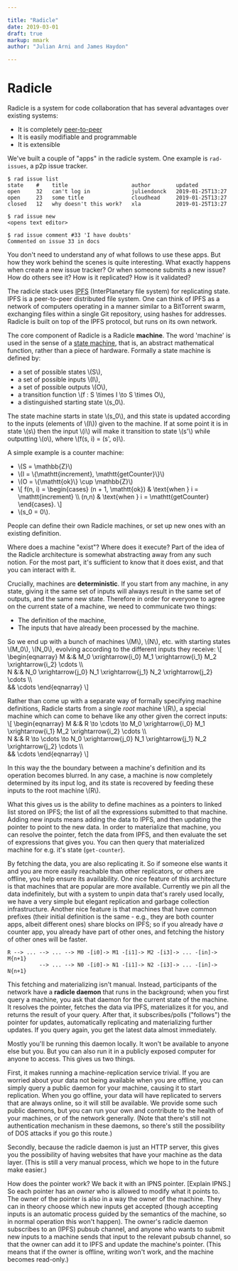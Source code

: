```yaml
---

title: "Radicle"
date: 2019-03-01
draft: true
markup: mmark
author: "Julian Arni and James Haydon"

---
```


# Radicle

Radicle is a system for code collaboration that has several advantages over
existing systems:

- It is completely [peer-to-peer](https://en.wikipedia.org/wiki/Peer-to-peer)
- It is easily modifiable and programmable
- It is extensible

We've built a couple of "apps" in the radicle system. One example is
`rad-issues`, a p2p issue tracker.

```
$ rad issue list
state    #    title                    author        updated
open     32   can't log in             juliendonck   2019-01-25T13:27
open     23   some title               cloudhead     2019-01-25T13:27
closed   12   why doesn't this work?   xla           2019-01-25T13:27
```

```
$ rad issue new
<opens text editor>
```

```
$ rad issue comment #33 'I have doubts'
Commented on issue 33 in docs
```

You don't need to understand any of what follows to use these apps. But how
they work behind the scenes is quite interesting. What exactly happens when
create a new issue tracker? Or when someone submits a new issue? How do others
see it? How is it replicated? How is it validated?

The radicle stack uses [IPFS](https://ipfs.io/) (InterPlanetary file system) for
replicating state. IPFS is a peer-to-peer distributed file system. One can think
of IPFS as a network of computers operating in a manner similar to a BitTorrent
swarm, exchanging files within a single Git repository, using hashes for
addresses. Radicle is built on top of the IPFS protocol, but runs on its own
network.

The core component of Radicle is a Radicle **machine**. The word 'machine'
is used in the sense of a [state
machine](https://en.wikipedia.org/wiki/State_machine_replication), that is, an
abstract mathematical function, rather than a piece of hardware. Formally a
state machine is defined by:
- a set of possible states \\(S\\),
- a set of possible inputs \\(I\\),
- a set of possible outputs \\(O\\),
- a transition function \\(f : S \times I \to S \times O\\),
- a distinguished starting state \\(s_0\\).

The state machine starts in state \\(s_0\\), and this state is updated according
to the inputs (elements of \\(I\\)) given to the machine. If at some point it is
in state \\(s\\) then the input \\(i\\) will make it transition to state
\\(s'\\) while outputting \\(o\\), where \\(f(s, i) = (s', o)\\).

A simple example is a counter machine:
- \\(S = \mathbb{Z}\\)
- \\(I = \\{\mathtt{increment}, \mathtt{getCounter}\\}\\)
- \\(O = \\{\mathtt{ok}\\} \cup \mathbb{Z}\\)
- \\[ f(n, i) = \begin{cases} (n + 1, \mathtt{ok}) & \text{when } i = \mathtt{increment} \\\ (n,n) & \text{when } i = \mathtt{getCounter} \end{cases}. \\]
- \\(s_0 = 0\\).

People can define their own Radicle machines, or set up new ones with an
existing definition.

Where does a machine "exist"? Where does it execute? Part of the idea of the
Radicle architecture is somewhat abstracting away from any such notion. For the
most part, it's sufficient to know that it does exist, and that you can
interact with it.
<!-- TODO: improve flow / better locate this sentence -->

Crucially, machines are **deterministic**. If you start from any machine, in any
state, giving it the same set of inputs will always result in the same set of
outputs, and the same new state. Therefore in order for everyone to agree on the
current state of a machine, we need to communicate two things:

- The definition of the machine,
- The inputs that have already been processed by the machine.

So we end up with a bunch of machines \\(M\\), \\(N\\), etc. with starting
states \\(M_0\\), \\(N_0\\), evolving according to the different inputs they
receive:
\\[
\begin{eqnarray}
M &:& M_0 \xrightarrow{i_0} M_1 \xrightarrow{i_1} M_2 \xrightarrow{i_2} \cdots \\\\\
N &:& N_0 \xrightarrow{j_0} N_1 \xrightarrow{j_1} N_2 \xrightarrow{j_2} \cdots \\\\\
&& \cdots
\end{eqnarray}
\\]

Rather than come up with a separate way of formally specifying machine
definitions, Radicle starts from a single *root* machine \\(R\\), a special
machine which can come to behave like any other given the correct inputs:
\\[
\begin{eqnarray}
M &:& R \to \cdots \to M_0 \xrightarrow{i_0} M_1 \xrightarrow{i_1} M_2 \xrightarrow{i_2} \cdots \\\\\
N &:& R \to \cdots \to N_0 \xrightarrow{j_0} N_1 \xrightarrow{j_1} N_2 \xrightarrow{j_2} \cdots \\\\\
&& \cdots
\end{eqnarray}
\\]

In this way the the boundary between a machine's definition and its operation
becomes blurred. In any case, a machine is now completely determined by its
input log, and its state is recovered by feeding these inputs to the root
machine \\(R\\).

What this gives us is the ability to define machines as a pointers to linked
list stored on IPFS; the list of all the expressions submitted to that
machine. Adding new inputs means adding the data to IPFS, and then updating the
pointer to point to the new data. In order to materialize that machine, you can
resolve the pointer, fetch the data from IPFS, and then evaluate the set of
expressions that gives you. You can then query that materialized machine for
e.g. it's state (`get-counter`).

<!-- TODO: IPFS linked list picture -->

By fetching the data, you are also replicating it. So if someone else wants it
and you are more easily reachable than other replicators, or others are offline,
you help ensure its availability. One nice feature of this architecture is that
machines that are popular are more available. Currently we pin all the data
indefinitely, but with a system to unpin data that's rarely used locally, we
have a very simple but elegant replication and garbage collection
infrastructure. Another nice feature is that machines that have common prefixes
(their initial definition is the same - e.g., they are both counter apps, albeit
different ones) share blocks on IPFS; so if you already have *a* counter app,
you already have part of other ones, and fetching the history of other ones will
be faster.

<!-- TODO: IPFS linked list with shared suffix -->
```
R --> ... --> ... --> M0 -[i0]-> M1 -[i1]-> M2 -[i3]-> ... -[in]-> M{n+1}
          --> ... --> N0 -[i0]-> N1 -[i1]-> N2 -[i3]-> ... -[in]-> N{n+1}
```

This fetching and materializing isn't manual. Instead, participants of the
network have a **radicle daemon** that runs in the background; when you first
query a machine, you ask that daemon for the current state of the machine. It
resolves the pointer, fetches the data via IPFS, materializes it for you,
and returns the result of your query. After that, it subscribes/polls
("follows") the pointer for updates, automatically replicating and
materializing further updates. If you query again, you get the latest data
almost immediately.

Mostly you'll be running this daemon locally. It won't be available to anyone
else but you. But you can also run it in a publicly exposed computer for anyone
to access. This gives us two things.

First, it makes running a machine-replication service trivial. If you are
worried about your data not being available when you are offline, you can
simply query a public daemon for your machine, causing it to start replication.
When you go offline, your data will have replicated to servers that are always
online, so it will still be available. We provide some such public daemons, but
you can run your own and contribute to the health of your machines, or of the
network generally. (Note that there's still not authentication mechanism in
these daemons, so there's still the possibility of DOS attacks if you go this
route.)

Secondly, because the radicle daemon is just an HTTP server, this gives you the
possibility of having websites that have your machine as the data layer. (This
is still a very manual process, which we hope to in the future make easier.)

How does the pointer work? We back it with an IPNS pointer. [Explain IPNS.] So
each pointer has an *owner* who is allowed to modify what it points to. The
owner of the pointer is also in a way the owner of the machine. They can in
theory choose which new inputs get accepted (though accepting inputs is an
automatic process guided by the semantics of the machine, so in normal
operation this won't happen). The owner's radicle daemon subscribes to an
(IPFS) pubsub channel, and anyone who wants to submit new inputs to a machine
sends that input to the relevant pubsub channel, so that the owner can add it
to IPFS and update the machine's pointer. (This means that if the owner is
offline, writing won't work, and the machine becomes read-only.)

<!-- TODO: mention that the owner can also rewrite history? -->

